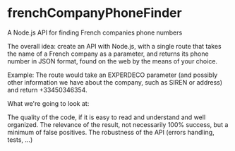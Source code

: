 # frenchCompanyPhoneFinder

A Node.js API for finding French companies phone numbers

The overall idea: create an API with Node.js, with a single route that takes the name of a French company as a parameter, and returns its phone number in JSON format, found on the web by the means of your choice.

Example: The route would take an EXPERDECO parameter (and possibly other information we have about the company, such as SIREN or address) and return +33450346354.

What we're going to look at:

The quality of the code, if it is easy to read and understand and well organized.
The relevance of the result, not necessarily 100% success, but a minimum of false positives.
The robustness of the API (errors handling, tests, ...)
